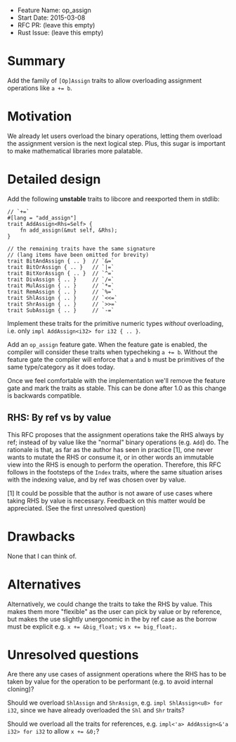 - Feature Name: op_assign
- Start Date: 2015-03-08
- RFC PR: (leave this empty)
- Rust Issue: (leave this empty)

# Summary

Add the family of `[Op]Assign` traits to allow overloading assignment
operations like `a += b`.

# Motivation

We already let users overload the binary operations, letting them overload the
assignment version is the next logical step. Plus, this sugar is important to
make mathematical libraries more palatable.

# Detailed design

Add the following **unstable** traits to libcore and reexported them in stdlib:

```
// `+=`
#[lang = "add_assign"]
trait AddAssign<Rhs=Self> {
    fn add_assign(&mut self, &Rhs);
}

// the remaining traits have the same signature
// (lang items have been omitted for brevity)
trait BitAndAssign { .. }  // `&=`
trait BitOrAssign { .. }   // `|=`
trait BitXorAssign { .. }  // `^=`
trait DivAssign { .. }     // `/=`
trait MulAssign { .. }     // `*=`
trait RemAssign { .. }     // `%=`
trait ShlAssign { .. }     // `<<=`
trait ShrAssign { .. }     // `>>=`
trait SubAssign { .. }     // `-=`
```

Implement these traits for the primitive numeric types *without* overloading,
i.e. only `impl AddAssign<i32> for i32 { .. }`.

Add an `op_assign` feature gate. When the feature gate is enabled, the compiler
will consider these traits when typecheking `a += b`. Without the feature gate
the compiler will enforce that `a` and `b` must be primitives of the same
type/category as it does today.

Once we feel comfortable with the implementation we'll remove the feature gate
and mark the traits as stable. This can be done after 1.0 as this change is
backwards compatible.

## RHS: By ref vs by value

This RFC proposes that the assignment operations take the RHS always by ref;
instead of by value like the "normal" binary operations (e.g. `Add`) do. The
rationale is that, as far as the author has seen in practice [1], one never
wants to mutate the RHS or consume it, or in other words an immutable view into
the RHS is enough to perform the operation. Therefore, this RFC follows in the
footsteps of the `Index` traits, where the same situation arises with the
indexing value, and by ref was chosen over by value.

[1] It could be possible that the author is not aware of use cases where taking
RHS by value is necessary. Feedback on this matter would be appreciated. (See
the first unresolved question)

# Drawbacks

None that I can think of.

# Alternatives

Alternatively, we could change the traits to take the RHS by value. This makes
them more "flexible" as the user can pick by value or by reference, but makes
the use slightly unergonomic in the by ref case as the borrow must be explicit
e.g. `x += &big_float;` vs `x += big_float;`.

# Unresolved questions

Are there any use cases of assignment operations where the RHS has to be taken
by value for the operation to be performant (e.g. to avoid internal cloning)?

Should we overload `ShlAssign` and `ShrAssign`, e.g.
`impl ShlAssign<u8> for i32`, since we have already overloaded the `Shl` and
`Shr` traits?

Should we overload all the traits for references, e.g.
`impl<'a> AddAssign<&'a i32> for i32` to allow `x += &0;`?
